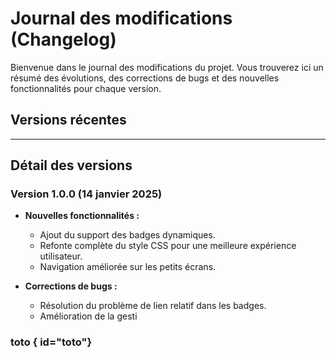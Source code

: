 # Journal des modifications (Changelog)

Bienvenue dans le journal des modifications du projet. Vous trouverez ici un résumé des évolutions, des corrections de bugs et des nouvelles fonctionnalités pour chaque version.

## Versions récentes



---



## Détail des versions

### Version 1.0.0 (14 janvier 2025)

- **Nouvelles fonctionnalités :**
  - Ajout du support des badges dynamiques.
  - Refonte complète du style CSS pour une meilleure expérience utilisateur.
  - Navigation améliorée sur les petits écrans.

- **Corrections de bugs :**
  - Résolution du problème de lien relatif dans les badges.
  - Amélioration de la gesti


### toto { id="toto"}